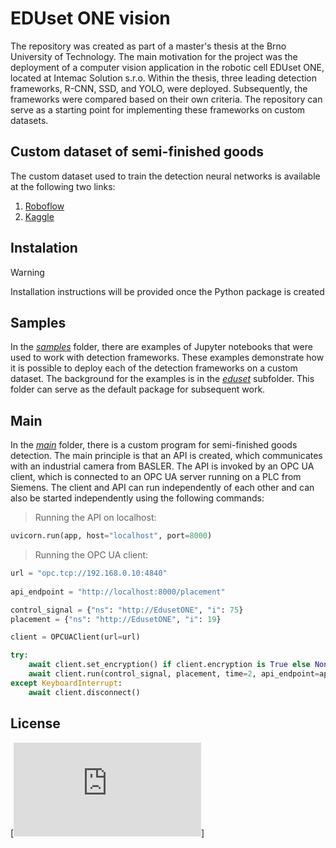 # EDUset ONE vision

The repository was created as part of a master's thesis at the Brno University of Technology. The main motivation for the project was the deployment of a computer vision application in the robotic cell EDUset ONE, located at Intemac Solution s.r.o. Within the thesis, three leading detection frameworks, R-CNN, SSD, and YOLO, were deployed. Subsequently, the frameworks were compared based on their own criteria. The repository can serve as a starting point for implementing these frameworks on custom datasets.

## Custom dataset of semi-finished goods

The custom dataset used to train the detection neural networks is available at the following two links:

1. [Roboflow](https://universe.roboflow.com/jan-zmrzly/eduset-one-dataset)
2. [Kaggle](https://www.kaggle.com/datasets/janzmrzly/eduset-one-dataset)


## Instalation

> [!WARNING]
> Installation instructions will be provided once the Python package is created

## Samples

In the [_samples_](https://github.com/JanZmrzly/eduset-vision/tree/main/samples) folder, there are examples of Jupyter notebooks that were used to work with detection frameworks. These examples demonstrate how it is possible to deploy each of the detection frameworks on a custom dataset. The background for the examples is in the [_eduset_](https://github.com/JanZmrzly/eduset-vision/tree/main/eduset) subfolder. This folder can serve as the default package for subsequent work.

## Main

In the [_main_](https://github.com/JanZmrzly/eduset-vision/tree/main/main) folder, there is a custom program for semi-finished goods detection. The main principle is that an API is created, which communicates with an industrial camera from BASLER. The API is invoked by an OPC UA client, which is connected to an OPC UA server running on a PLC from Siemens. The client and API can run independently of each other and can also be started independently using the following commands:

> Running the API on localhost:

```python
uvicorn.run(app, host="localhost", port=8000)
```

> Running the OPC UA client:

```python
url = "opc.tcp://192.168.0.10:4840"
    
api_endpoint = "http://localhost:8000/placement"

control_signal = {"ns": "http://EdusetONE", "i": 75}
placement = {"ns": "http://EdusetONE", "i": 19}

client = OPCUAClient(url=url)

try:
    await client.set_encryption() if client.encryption is True else None
    await client.run(control_signal, placement, time=2, api_endpoint=api_endpoint)
except KeyboardInterrupt:
    await client.disconnect()
```

## License

[![License](https://www.gnu.org/licenses/gpl-3.0.html)]